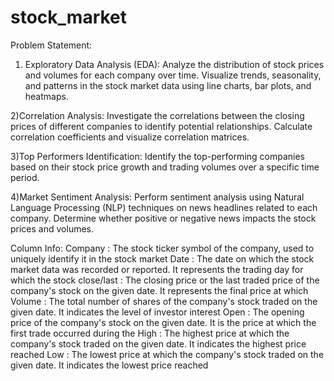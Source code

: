 # stock_market

Problem Statement:
1) Exploratory Data Analysis (EDA):
Analyze the distribution of stock prices and volumes for each company over time.
Visualize trends, seasonality, and patterns in the stock market data using line charts, bar plots, and heatmaps.

2)Correlation Analysis:
Investigate the correlations between the closing prices of different companies to identify potential relationships.
Calculate correlation coefficients and visualize correlation matrices.

3)Top Performers Identification:
Identify the top-performing companies based on their stock price growth and trading volumes over a specific time period.

4)Market Sentiment Analysis:
Perform sentiment analysis using Natural Language Processing (NLP) techniques on news headlines related to each company.
Determine whether positive or negative news impacts the stock prices and volumes.

Column Info:
Company : The stock ticker symbol of the company, used to uniquely identify it in the stock market
Date : The date on which the stock market data was recorded or reported. It represents the trading day for which the stock
close/last : The closing price or the last traded price of the company's stock on the given date. It represents the final price at which
Volume : The total number of shares of the company's stock traded on the given date. It indicates the level of investor interest 
Open : The opening price of the company's stock on the given date. It is the price at which the first trade occurred during the 
High : The highest price at which the company's stock traded on the given date. It indicates the highest price reached 
Low : The lowest price at which the company's stock traded on the given date. It indicates the lowest price reached
